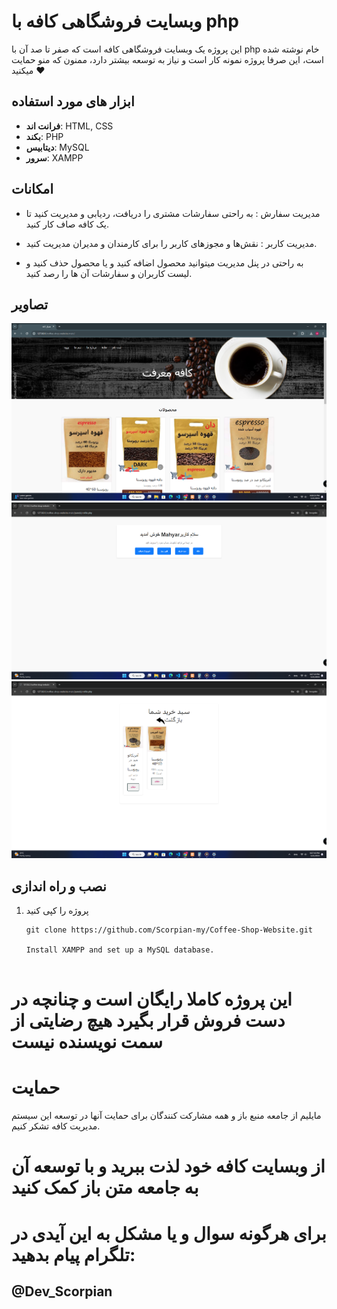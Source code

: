 # وبسایت فروشگاهی کافه با php

این پروژه یک وبسایت فروشگاهی کافه است که صفر تا صد آن با php خام نوشته شده است، این صرفا پروژه نمونه کار است و نیاز به توسعه بیشتر دارد، ممنون که منو حمایت میکنید ❤️

## ابزار های مورد استفاده

- **فرانت اند**: HTML, CSS
- **بکند**: PHP
- **دیتابیس**: MySQL
- **سرور**: XAMPP

## امکانات

-  مدیریت سفارش : به راحتی سفارشات مشتری را دریافت، ردیابی و مدیریت کنید تا یک کافه صاف کار کنید. 

-  مدیریت کاربر : نقش‌ها و مجوزهای کاربر را برای کارمندان و مدیران مدیریت کنید. 

-  به راحتی در پنل مدیریت میتوانید محصول اضافه کنید و یا محصول حذف کنید و لیست کاربران و سفارشات آن ها را رصد کنید. 
## تصاویر
[![Home](pic/home.jpg)](https://github.com/Scorpian-my)  
[![panel-user](pic/panel-user.jpg)](https://github.com/Scorpian-my)  
[![balanse](pic/balanse.jpg)](https://github.com/Scorpian-my)  

## نصب و راه اندازی

1. پروژه را کپی کنید

   ```shell
   git clone https://github.com/Scorpian-my/Coffee-Shop-Website.git

   Install XAMPP and set up a MySQL database.


# این پروژه کاملا رایگان است و چنانچه در دست فروش قرار بگیرد هیچ رضایتی از سمت نویسنده نیست

# حمایت
مایلیم از جامعه منبع باز و همه مشارکت کنندگان برای حمایت آنها در توسعه این سیستم مدیریت کافه تشکر کنیم.

# از وبسایت کافه خود لذت ببرید و با توسعه آن به جامعه متن باز کمک کنید

# برای هرگونه سوال و یا مشکل به این آیدی در تلگرام پیام بدهید: 
## @Dev_Scorpian
